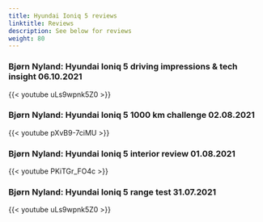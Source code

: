 ```yaml
---
title: Hyundai Ioniq 5 reviews
linktitle: Reviews
description: See below for reviews
weight: 80
---
```

### Bjørn Nyland: Hyundai Ioniq 5 driving impressions & tech insight 06.10.2021

{{< youtube uLs9wpnk5Z0 >}}
### Bjørn Nyland: Hyundai Ioniq 5 1000 km challenge 02.08.2021

{{< youtube pXvB9-7ciMU >}}
### Bjørn Nyland: Hyundai Ioniq 5 interior review 01.08.2021

{{< youtube PKiTGr_FO4c >}}
### Bjørn Nyland: Hyundai Ioniq 5 range test 31.07.2021

{{< youtube uLs9wpnk5Z0 >}}
